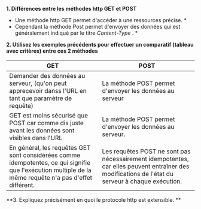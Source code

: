 **1. Différences entre les méthodes http GET et POST**

* Une méthode http GET permet d'accéder à une ressources précise. * 
* Cependant la méthode Post permet d'envoyer des données qui est généralement indiqué par le titre *Content-Type* . *


**2. Utilisez les exemples précédents pour effectuer un comparatif (tableau avec critères) entre ces 2
méthodes**

|GET|POST|
|---|----|
|Demander des données au serveur, (qu'on peut apprecevoir danss l'URL en tant que paramètre de requête)|La méthode POST permet d'envoyer les données au serveur|
|GET est moins sécurisé que POST car comme dis juste avant les données sont visibles dans l'URL|La méthode POST permet d'envoyer les données au serveur.|
|En général, les requêtes GET sont considérées comme idempotentes, ce qui signifie que l'exécution multiple de la même requête n'a pas d'effet différent.|Les requêtes POST ne sont pas nécessairement idempotentes, car elles peuvent entraîner des modifications de l'état du serveur à chaque exécution.|


**3. Expliquez précisément en quoi le protocole http est extensible. **
